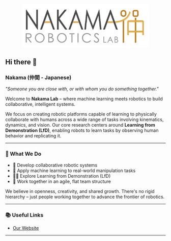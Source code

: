 <p align="center">
  <img src="assets/nakamaLogo.png" alt="Nakama Lab Logo" width="400"/>
</p>

## Hi there 👋

### Nakama (仲間 - Japanese)  
*"Someone you are close with, or with whom you do something together."*

Welcome to **Nakama Lab** – where machine learning meets robotics to build collaborative, intelligent systems.

We focus on creating robotic platforms capable of learning to physically collaborate with humans across a wide range of tasks involving kinematics, dynamics, and vision. Our core research centers around **Learning from Demonstration (LfD)**, enabling robots to learn tasks by observing human behavior and replicating it.

---

### 🌟 What We Do

- 🤖 Develop collaborative robotic systems  
- 🧠 Apply machine learning to real-world manipulation tasks  
- 👨‍🏫 Explore Learning from Demonstration (LfD)  
- 👥 Work together in an agile, flat team structure  

We believe in openness, creativity, and shared growth. There's no rigid hierarchy – just people working together to advance the frontier of robotics.

---

### 📚 Useful Links

- [Our Website](https://www.utwente.nl/en/et/be/research/nakama_robotics_lab/) 

---
